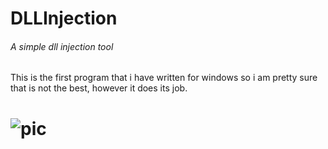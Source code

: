 # DLLInjection
###### A simple dll injection tool

This is the first program that i have written for windows so i am pretty sure that is not the best, however it does its job.
# ![pic](https://anonimag.es/i/pic96c8d.png)
